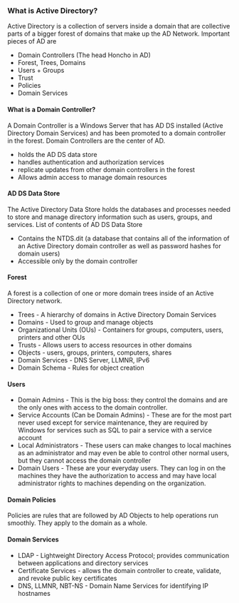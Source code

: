 ### What is Active Directory? 
Active Directory is a collection of servers inside a domain that are collective parts of a bigger forest of domains that make up the AD Network.
Important pieces of AD are 
- Domain Controllers (The head Honcho in AD)
- Forest, Trees, Domains
- Users + Groups
- Trust
- Policies
- Domain Services

#### What is a Domain Controller?
A Domain Controller is a Windows Server that has AD DS installed (Active Directory Domain Services) and has been promoted to a domain controller in the forest.
Domain Controllers are the center of AD.

- holds the AD DS data store 
- handles authentication and authorization services 
- replicate updates from other domain controllers in the forest
- Allows admin access to manage domain resources

#### AD DS Data Store

The Active Directory Data Store holds the databases and processes needed to store and manage directory information such as users, groups, and services.
List of contents of AD DS Data Store
- Contains the NTDS.dit (a database that contains all of the information of an Active Directory domain controller as well as password hashes for domain users)
- Accessible only by the domain controller

#### Forest 

A forest is a collection of one or more domain trees inside of an Active Directory network.
- Trees - A hierarchy of domains in Active Directory Domain Services
- Domains - Used to group and manage objects 
- Organizational Units (OUs) - Containers for groups, computers, users, printers and other OUs
- Trusts - Allows users to access resources in other domains
- Objects - users, groups, printers, computers, shares
- Domain Services - DNS Server, LLMNR, IPv6
- Domain Schema - Rules for object creation

#### Users
- Domain Admins - This is the big boss: they control the domains and are the only ones with access to the domain controller.
- Service Accounts (Can be Domain Admins) - These are for the most part never used except for service maintenance, they are required by Windows for services such as SQL to pair a service with a service account
- Local Administrators - These users can make changes to local machines as an administrator and may even be able to control other normal users, but they cannot access the domain controller
- Domain Users - These are your everyday users. They can log in on the machines they have the authorization to access and may have local administrator rights to machines depending on the organization.

#### Domain Policies
Policies are rules that are followed by AD Objects to help operations run smoothly. They apply to the domain as a whole.


#### Domain Services 
- LDAP - Lightweight Directory Access Protocol; provides communication between applications and directory services
- Certificate Services - allows the domain controller to create, validate, and revoke public key certificates
- DNS, LLMNR, NBT-NS - Domain Name Services for identifying IP hostnames

